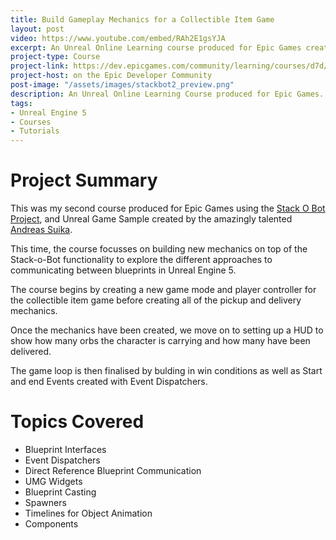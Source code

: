 ```yaml
---
title: Build Gameplay Mechanics for a Collectible Item Game
layout: post
video: https://www.youtube.com/embed/RAh2E1gsYJA
excerpt: An Unreal Online Learning course produced for Epic Games create a single-player collectible item game featuring a pick-up and delivery mechanic, and game mode logic using Blueprints and building HUD elements using UMG.
project-type: Course
project-link: https://dev.epicgames.com/community/learning/courses/d7d/unreal-engine-build-gameplay-mechanics-for-a-collectible-item-game/kMkx/unreal-engine-build-gameplay-mechanics-for-a-collectible-item-game-overview
project-host: on the Epic Developer Community
post-image: "/assets/images/stackbot2_preview.png"
description: An Unreal Online Learning Course produced for Epic Games.
tags:
- Unreal Engine 5
- Courses
- Tutorials
---
```

# Project Summary

This was my second course produced for Epic Games using the [Stack O Bot Project](https://marketplace-website-node-launcher-prod.ol.epicgames.com/ue/marketplace/en-US/product/stack-o-bot), and Unreal Game Sample created by the amazingly talented [Andreas Suika](https://twitter.com/andidev_).

This time, the course focusses on building new mechanics on top of the Stack-o-Bot functionality to explore the different approaches to communicating between blueprints in Unreal Engine 5.

The course begins by creating a new game mode and player controller for the collectible item game before creating all of the pickup and delivery mechanics.

Once the mechanics have been created, we move on to setting up a HUD to show how many orbs the character is carrying and how many have been delivered.

The game loop is then finalised by bulding in win conditions as well as Start and end Events created with Event Dispatchers.

# Topics Covered
* Blueprint Interfaces
* Event Dispatchers
* Direct Reference Blueprint Communication
* UMG Widgets
* Blueprint Casting
* Spawners
* Timelines for Object Animation
* Components
